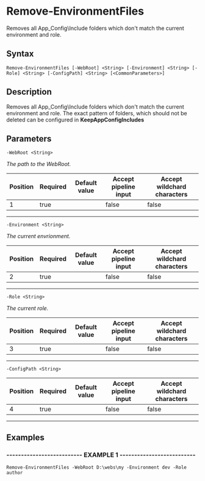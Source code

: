 

# Remove-EnvironmentFiles

Removes all App_Config\Include folders which don't match the current environment and role.
## Syntax

    Remove-EnvironmentFiles [-WebRoot] <String> [-Environment] <String> [-Role] <String> [-ConfigPath] <String> [<CommonParameters>]


## Description

Removes all App_Config\Include folders which don't match the current environment and role.
The exact pattern of folders, which should not be deleted can be configured in **KeepAppConfigIncludes**





## Parameters

    
    -WebRoot <String>
_The path to the WebRoot._

| Position | Required | Default value | Accept pipeline input | Accept wildchard characters |
| -------- | -------- | ------------- | --------------------- | --------------------------- |
| 1 | true |  | false | false |


----

    
    
    -Environment <String>
_The current envrionment._

| Position | Required | Default value | Accept pipeline input | Accept wildchard characters |
| -------- | -------- | ------------- | --------------------- | --------------------------- |
| 2 | true |  | false | false |


----

    
    
    -Role <String>
_The current role._

| Position | Required | Default value | Accept pipeline input | Accept wildchard characters |
| -------- | -------- | ------------- | --------------------- | --------------------------- |
| 3 | true |  | false | false |


----

    
    
    -ConfigPath <String>

| Position | Required | Default value | Accept pipeline input | Accept wildchard characters |
| -------- | -------- | ------------- | --------------------- | --------------------------- |
| 4 | true |  | false | false |


----

    

## Examples

### -------------------------- EXAMPLE 1 --------------------------
    Remove-EnvironmentFiles -WebRoot D:\webs\my -Environment dev -Role author































